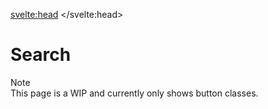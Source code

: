 

<!-- 
title: Search All Classes
description: Search all classes (rules, shortcuts, classes) available in Ato-UI.
icon: i-material-symbols:search-rounded
 -->

<script>
    import Search from './Search.svelte';
</script>

<svelte:head>
    <style>
		#ato-ui-docu.dark > div {
			background-color: rgb(var(--color-surface-800));
			background-image: radial-gradient(
					at 8% 0%,
					rgba(var(--color-primary-500), 0.35) 0px,
					transparent 50%
				),
				radial-gradient(at 100% 0%, rgba(var(--color-secondary-500), 0.3) 0px, transparent 50%),
				radial-gradient(at 0% 100%, rgba(var(--color-secondary-500), 0.3) 0px, transparent 50%),
				radial-gradient(at 100% 100%, rgba(var(--color-primary-500), 0.3) 0px, transparent 50%);
		}
		#ato-ui-docu > div {
			background-color: rgb(var(--color-surface-50));
			background-image: radial-gradient(
					at 8% 0%,
					rgba(var(--color-primary-500), 0.35) 0px,
					transparent 50%
				),
				radial-gradient(at 100% 0%, rgba(var(--color-secondary-500), 0.3) 0px, transparent 50%),
				radial-gradient(at 0% 100%, rgba(var(--color-secondary-500), 0.3) 0px, transparent 50%),
				radial-gradient(at 100% 100%, rgba(var(--color-primary-500), 0.3) 0px, transparent 50%);
		}
	</style>
</svelte:head>

# Search

<div class="flex rounded-container mb-4 font-semibold">
	<div class="warning-900 rounded-l-container p-2">Note</div>
	<div class="warning-500 rounded-r-container p-2">This page is a WIP and currently only shows button classes.</div>
</div>

<Search />